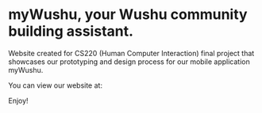 # myWushu, your Wushu community building assistant. 
Website created for CS220 (Human Computer Interaction) final project that showcases our prototyping and design process for our mobile application myWushu.

You can view our website at: 

Enjoy!

